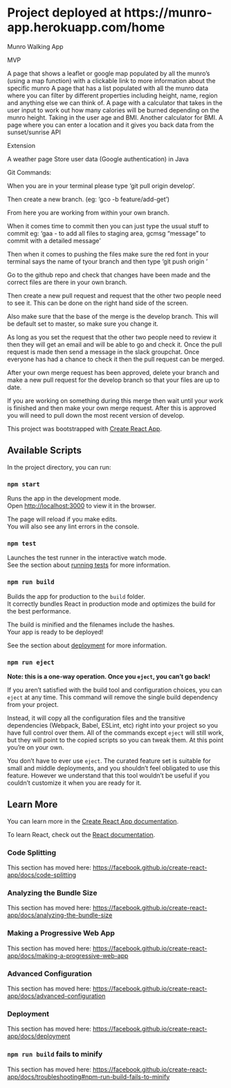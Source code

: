 <h1> Project deployed at https://munro-app.herokuapp.com/home </h1>



Munro Walking App

MVP

A page that shows a leaflet or google map populated by all the munro’s (using a map function) with a clickable link to more information about the specific munro
A page that has a list populated with all the munro data where you can filter by different properties including height, name, region and anything else we can think of.
A page with a calculator that takes in the user input to work out how many calories will be burned depending on the munro height. Taking in the user age and BMI. Another calculator for BMI.
A page where you can enter a location and it gives you back data from the sunset/sunrise API

Extension

A weather page
Store user data (Google authentication) in Java






Git Commands:

When you are in your terminal please type ‘git pull origin develop’.

Then create a new branch. (eg: ‘gco -b feature/add-get’)

From here you are working from within your own branch.


When it comes time to commit then you can just type the usual stuff to commit eg: ‘gaa - to add all files to staging area, gcmsg “message” to commit with a detailed message’

Then when it comes to pushing the files make sure the red font in your terminal says the name of tyour branch and then type ‘git push origin <branchname>’

Go to the github repo and check that changes have been made and the correct files are there in your own branch.

Then create a new pull request and request that the other two people need to see it. This can be done on the right hand side of the screen.

Also make sure that the base of the merge is the develop branch. This will be default set to master, so make sure you change it.

As long as you set the request that the other two people need to review it then they will get an email and will be able to go and check it. Once the pull request is made then send a message in the slack groupchat. Once everyone has had a chance to check it then the pull request can be merged.

After your own merge request has been approved, delete your branch and make a new pull request for the develop branch so that your files are up to date.

If you are working on something during this merge then wait until your work is finished and then make your own merge request. After this is approved you will need to pull down the most recent version of develop.








This project was bootstrapped with [Create React App](https://github.com/facebook/create-react-app).

## Available Scripts

In the project directory, you can run:

### `npm start`

Runs the app in the development mode.<br>
Open [http://localhost:3000](http://localhost:3000) to view it in the browser.

The page will reload if you make edits.<br>
You will also see any lint errors in the console.

### `npm test`

Launches the test runner in the interactive watch mode.<br>
See the section about [running tests](https://facebook.github.io/create-react-app/docs/running-tests) for more information.

### `npm run build`

Builds the app for production to the `build` folder.<br>
It correctly bundles React in production mode and optimizes the build for the best performance.

The build is minified and the filenames include the hashes.<br>
Your app is ready to be deployed!

See the section about [deployment](https://facebook.github.io/create-react-app/docs/deployment) for more information.

### `npm run eject`

**Note: this is a one-way operation. Once you `eject`, you can’t go back!**

If you aren’t satisfied with the build tool and configuration choices, you can `eject` at any time. This command will remove the single build dependency from your project.

Instead, it will copy all the configuration files and the transitive dependencies (Webpack, Babel, ESLint, etc) right into your project so you have full control over them. All of the commands except `eject` will still work, but they will point to the copied scripts so you can tweak them. At this point you’re on your own.

You don’t have to ever use `eject`. The curated feature set is suitable for small and middle deployments, and you shouldn’t feel obligated to use this feature. However we understand that this tool wouldn’t be useful if you couldn’t customize it when you are ready for it.

## Learn More

You can learn more in the [Create React App documentation](https://facebook.github.io/create-react-app/docs/getting-started).

To learn React, check out the [React documentation](https://reactjs.org/).

### Code Splitting

This section has moved here: https://facebook.github.io/create-react-app/docs/code-splitting

### Analyzing the Bundle Size

This section has moved here: https://facebook.github.io/create-react-app/docs/analyzing-the-bundle-size

### Making a Progressive Web App

This section has moved here: https://facebook.github.io/create-react-app/docs/making-a-progressive-web-app

### Advanced Configuration

This section has moved here: https://facebook.github.io/create-react-app/docs/advanced-configuration

### Deployment

This section has moved here: https://facebook.github.io/create-react-app/docs/deployment

### `npm run build` fails to minify

This section has moved here: https://facebook.github.io/create-react-app/docs/troubleshooting#npm-run-build-fails-to-minify
